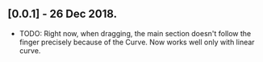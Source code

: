 ## [0.0.1] - 26 Dec 2018.

* TODO: Right now, when dragging, the main section doesn't follow the finger precisely because of the Curve. Now works well only with linear curve.
